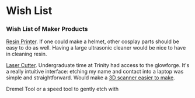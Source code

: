 # Wish List

### 

### Wish List of Maker Products 

[Resin Printer](https://peopoly.net/products/phenom). If one could make a helmet, other cosplay parts should be easy to do as well. Having a large ultrasonic cleaner would be nice to have in cleaning resin.  

[Laser Cutter](https://glowforge.com/). Undergraduate time at Trinity had access to the glowforge. It's a really intuitive interface: etching my name and contact into a laptop was simple and straightforward. Would make a [3D scanner easier to make](https://hci.rwth-aachen.de/fabscanoriginal).

Dremel Tool or a speed tool to gently etch with 



